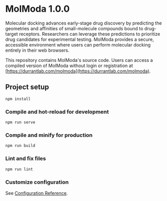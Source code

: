 # MolModa 1.0.0

Molecular docking advances early-stage drug discovery by predicting the
geometries and affinities of small-molecule compounds bound to drug-target
receptors. Researchers can leverage these predictions to prioritize drug
candidates for experimental testing. MolModa provides a secure, accessible
environment where users can perform molecular docking entirely in their web
browsers.

This repository contains MolModa's source code. Users can access a compiled
version of MolModa without login or registration at
[https://durrantlab.com/molmoda](https://durrantlab.com/molmoda).

## Project setup

```
npm install
```

### Compile and hot-reload for development

```
npm run serve
```

### Compile and minify for production

```
npm run build
```

### Lint and fix files

```
npm run lint
```

### Customize configuration

See [Configuration Reference](https://cli.vuejs.org/config/).
